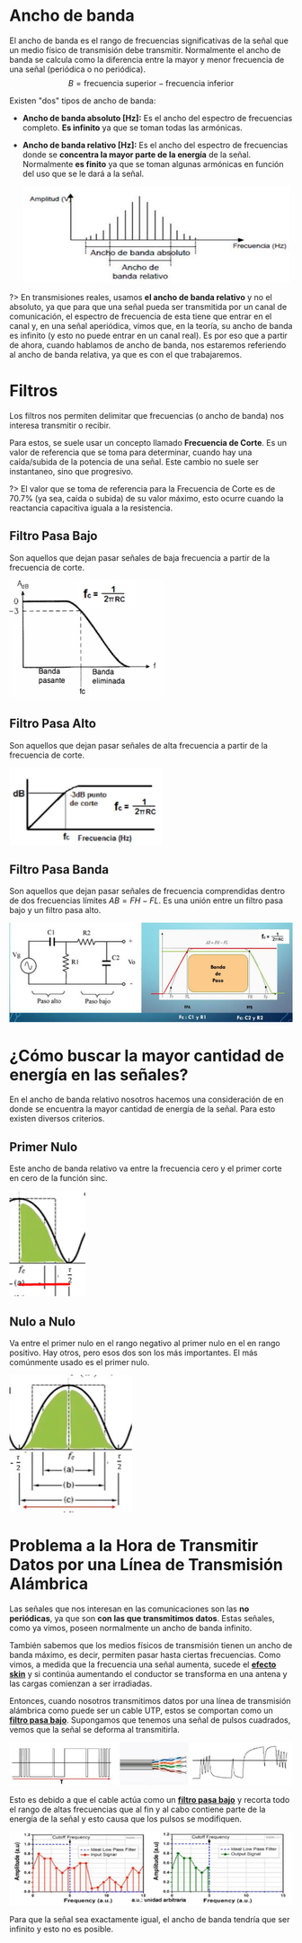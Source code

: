 # Ancho de banda

El ancho de banda es el rango de frecuencias significativas de la señal que un
medio físico de transmisión debe transmitir. Normalmente el ancho de banda se calcula como la diferencia entre la mayor y menor frecuencia de una señal (periódica o no periódica). $$B = \text{frecuencia superior} - \text{frecuencia inferior}$$

Existen "dos" tipos de ancho de banda:

- **Ancho de banda absoluto [Hz]:**
Es el ancho del espectro de frecuencias completo. **Es infinito** ya que se toman todas las armónicas.

- **Ancho de banda relativo [Hz]:**
Es el ancho del espectro de frecuencias donde se **concentra la mayor parte de la energía** de la señal. Normalmente **es finito** ya que se toman algunas armónicas en función del uso que se le dará a la señal.

    ![ancho_banda_relativo](../assets/ancho_banda_relativo.png)

?>  En transmisiones reales, usamos **el ancho de banda relativo** y no el absoluto, ya que para que una señal pueda ser transmitida por un canal de comunicación, el espectro de frecuencia de esta tiene que entrar en el canal y, en una señal aperiódica, vimos que, en la teoría, su ancho de banda es infinito (y esto no puede entrar en un canal real). Es por eso que a partir de ahora, cuando hablamos de ancho de banda, nos estaremos referiendo al ancho de banda relativa, ya que es con el que trabajaremos.

# Filtros

Los filtros nos permiten delimitar que frecuencias (o ancho de banda) nos interesa transmitir o recibir.

Para estos, se suele usar un concepto llamado **Frecuencia de Corte**. Es un valor de referencia que se toma para determinar, cuando hay una caída/subida de la potencia de una señal. Este cambio no suele ser instantaneo, sino que progresivo.

?> El valor que se toma de referencia para la Frecuencia de Corte es de 70.7% (ya sea, caida o subida) de su valor máximo, esto ocurre cuando la reactancia capacitiva iguala a la resistencia.

## Filtro Pasa Bajo

Son aquellos que dejan pasar señales de baja frecuencia a partir de la frecuencia de corte.

![filtro_pasa_baja](../assets/filtro_pasa_baja.png)

## Filtro Pasa Alto

Son aquellos que dejan pasar señales de alta frecuencia a partir de la frecuencia de corte.

![filtro_pasa_alto](../assets/filtro_pasa_alto.png)

## Filtro Pasa Banda

Son aquellos que dejan pasar señales de frecuencia comprendidas dentro de dos frecuencias límites $AB = FH - FL$. Es una unión entre un filtro pasa bajo y un filtro pasa alto.

![filtro_pasa_banda](../assets/filtro_pasa_banda.png)

# ¿Cómo buscar la mayor cantidad de energía en las señales?

En el ancho de banda relativo nosotros hacemos una consideración de en donde se encuentra la mayor cantidad de energía de la señal. Para esto existen diversos criterios.

## Primer Nulo

Este ancho de banda relativo va entre la frecuencia cero y el primer corte en cero de la función sinc.

![primer_nulo](../assets/primer_nulo.png)

## Nulo a Nulo

Va entre el primer nulo en el rango negativo al primer nulo en el en rango positivo. Hay otros, pero esos dos son los más importantes. El más comúnmente usado es el primer nulo.

![nulo_nulo](../assets/nulo_nulo.png)

# Problema a la Hora de Transmitir Datos por una Línea de Transmisión Alámbrica

Las señales que nos interesan en las comunicaciones son las **no periódicas**, ya que son **con las que transmitimos datos**. Estas señales, como ya vimos, poseen normalmente un ancho de banda infinito.

También sabemos que los medios físicos de transmisión tienen un ancho de banda máximo, es decir, permiten pasar hasta ciertas frecuencias. Como vimos, a medida que la frecuencia una señal aumenta, sucede el **[efecto skin](fisica_de_las_comunicaciones/efecto_skin)** y si continúa aumentando el conductor se transforma en una antena y las cargas comienzan a ser irradiadas.

Entonces, cuando nosotros transmitimos datos por una línea de transmisión alámbrica como puede ser un cable UTP, estos se comportan como un **[filtro pasa bajo]()**. Supongamos que tenemos una señal de pulsos cuadrados, vemos que la señal se deforma al transmitirla.

![ej_filtro_utp](../assets/ej_filtro_utp.png)


Esto es debido a que el cable actúa como un **[filtro pasa bajo]()** y recorta todo el rango de altas frecuencias que al fin y al cabo contiene parte de la energía de la señal y esto causa que los pulsos se modifiquen.

![ej_filtro_problema](../assets/ej_filtro_problema.png)

Para que la señal sea exactamente igual, el ancho de banda tendría que ser infinito y esto no es posible.